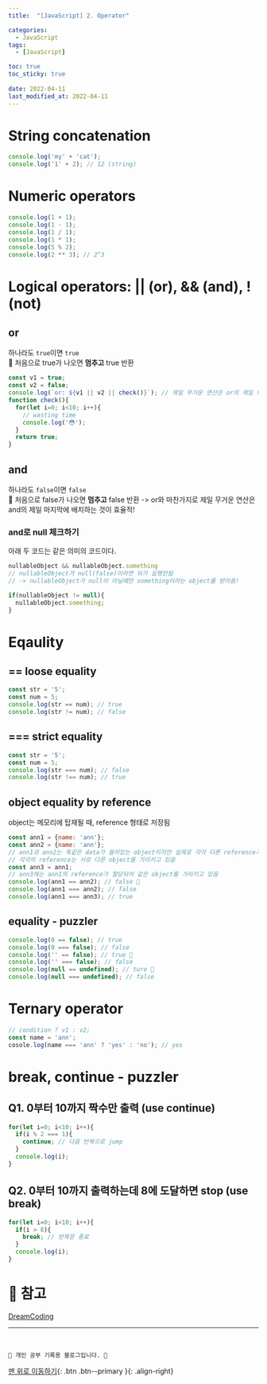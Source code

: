 ```yaml
---
title:  "[JavaScript] 2. Operator"

categories:
  - JavaScript
tags:
  - [JavaScript]

toc: true
toc_sticky: true
 
date: 2022-04-11
last_modified_at: 2022-04-11
---
```

# String concatenation
```js
console.log('my' + 'cat');
console.log('1' + 2); // 12 (string)
```

# Numeric operators
```js
console.log(1 + 1); 
console.log(1 - 1); 
console.log(1 / 1); 
console.log(1 * 1); 
console.log(5 % 2); 
console.log(2 ** 3); // 2^3
```

# Logical operators: || (or), && (and), ! (not)
## or
하나라도 `true`이면 `true`<br>
🌟 처음으로 true가 나오면 **멈추고** true 반환
```js
const v1 = true;
const v2 = false;
console.log(`or: ${v1 || v2 || check()}`); // 제일 무거운 연산은 or의 제일 마지막에 배치하는 것이 효율적!
function check(){
  for(let i=0; i<10; i++){
    // wasting time
    console.log('😳');
  }
  return true;
}
```
## and
하나라도 `false`이면 `false`<br>
🌟 처음으로 false가 나오면 **멈추고** false 반환
-> or와 마찬가지로 제일 무거운 연산은 and의 제일 마지막에 배치하는 것이 효율적! <br>
### and로 null 체크하기
아래 두 코드는 같은 의미의 코드이다.
```js
nullableObject && nullableObject.something
// nullableObject가 null(false)이라면 뒤가 실행안됨
// -> nullableObject가 null이 아닐때만 something이라는 object를 받아옴!
```
```js
if(nullableObject != null){
  nullableObject.something;
}
```

# Eqaulity
## == loose equality
```js
const str = '5';
const num = 5;
console.log(str == num); // true
console.log(str != num); // false
```
## === strict equality
```js
const str = '5';
const num = 5;
console.log(str === num); // false
console.log(str !== num); // true
```
## object equality by reference
object는 메모리에 탑재될 때, reference 형태로 저장됨
```js
const ann1 = {name: 'ann'};
const ann2 = {name: 'ann'};
// ann1과 ann2는 똑같은 data가 들어있는 object이지만 실제로 각각 다른 reference가 들어있음
// 각각의 reference는 서로 다른 object를 가리키고 있음
const ann3 = ann1;
// ann3에는 ann1의 reference가 할당되어 같은 object를 가리키고 있음
console.log(ann1 == ann2); // false 🌟
console.log(ann1 === ann2); // false
console.log(ann1 === ann3); // true
```
## equality - puzzler
```js
console.log(0 == false); // true
console.log(0 === false); // false
console.log('' == false); // true 🌟
console.log('' === false); // false
console.log(null == undefined); // ture 🌟
console.log(null === undefined); // false
```

# Ternary operator
```js
// condition ? v1 : v2;
const name = 'ann';
cosole.log(name === 'ann' ? 'yes' : 'no'); // yes
```

# break, continue - puzzler
## Q1. 0부터 10까지 짝수만 출력 (use continue)
```js
for(let i=0; i<10; i++){
  if(i % 2 === 1){
    continue; // 다음 반복으로 jump
  }
  console.log(i);
}
```
## Q2. 0부터 10까지 출력하는데 8에 도달하면 stop (use break)
```js
for(let i=0; i<10; i++){
  if(i > 8){
    break; // 반복문 종료
  }
  console.log(i);
}
```

# 📁 참고
[DreamCoding](https://www.youtube.com/watch?v=YBjufjBaxHo&list=PLv2d7VI9OotTVOL4QmPfvJWPJvkmv6h-2&index=4)

***
<br>

    💛 개인 공부 기록용 블로그입니다. 👻

[맨 위로 이동하기](#){: .btn .btn--primary }{: .align-right}